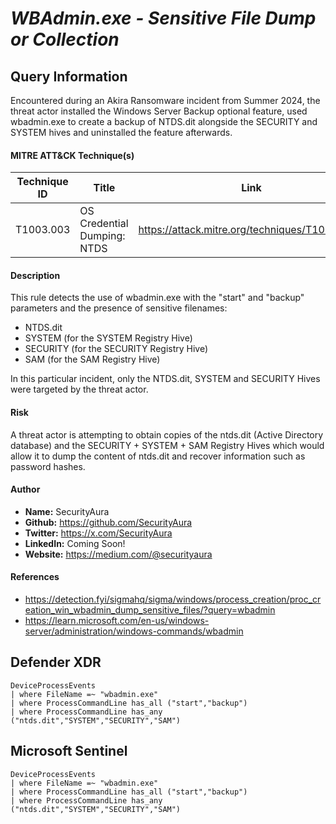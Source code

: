 # *WBAdmin.exe - Sensitive File Dump or Collection*

## Query Information

Encountered during an Akira Ransomware incident from Summer 2024, the threat actor installed the Windows Server Backup optional feature, used wbadmin.exe to create a backup of NTDS.dit alongside the SECURITY and SYSTEM hives and uninstalled the feature afterwards.

#### MITRE ATT&CK Technique(s)

| Technique ID | Title    | Link    |
| ---  | --- | --- |
| T1003.003 | OS Credential Dumping: NTDS | https://attack.mitre.org/techniques/T1003/003/ |

#### Description

This rule detects the use of wbadmin.exe with the "start" and "backup" parameters and the presence of sensitive filenames:

- NTDS.dit
- SYSTEM (for the SYSTEM Registry Hive)
- SECURITY (for the SECURITY Registry Hive)
- SAM (for the SAM Registry Hive)

In this particular incident, only the NTDS.dit, SYSTEM and SECURITY Hives were targeted by the threat actor.

#### Risk

A threat actor is attempting to obtain copies of the ntds.dit (Active Directory database) and the SECURITY + SYSTEM + SAM Registry Hives which would allow it to dump the content of ntds.dit and recover information such as password hashes.

#### Author <Optional>
- **Name:** SecurityAura
- **Github:** https://github.com/SecurityAura
- **Twitter:** https://x.com/SecurityAura
- **LinkedIn:** Coming Soon!
- **Website:** https://medium.com/@securityaura

#### References
- https://detection.fyi/sigmahq/sigma/windows/process_creation/proc_creation_win_wbadmin_dump_sensitive_files/?query=wbadmin
- https://learn.microsoft.com/en-us/windows-server/administration/windows-commands/wbadmin

## Defender XDR
```KQL
DeviceProcessEvents
| where FileName =~ "wbadmin.exe"
| where ProcessCommandLine has_all ("start","backup")
| where ProcessCommandLine has_any ("ntds.dit","SYSTEM","SECURITY","SAM")
```
## Microsoft Sentinel
```KQL
DeviceProcessEvents
| where FileName =~ "wbadmin.exe"
| where ProcessCommandLine has_all ("start","backup")
| where ProcessCommandLine has_any ("ntds.dit","SYSTEM","SECURITY","SAM")
```
